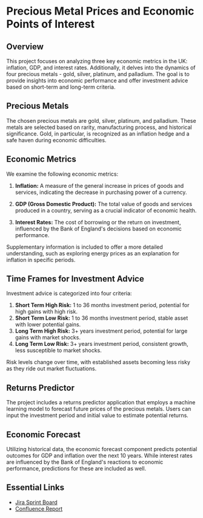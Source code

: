 # Precious Metal Prices and Economic Points of Interest 

## Overview

This project focuses on analyzing three key economic metrics in the UK: inflation, GDP, and interest rates. Additionally, it delves into the dynamics of four precious metals - gold, silver, platinum, and palladium. The goal is to provide insights into economic performance and offer investment advice based on short-term and long-term criteria. 

## Precious Metals

The chosen precious metals are gold, silver, platinum, and palladium. These metals are selected based on rarity, manufacturing process, and historical significance. Gold, in particular, is recognized as an inflation hedge and a safe haven during economic difficulties. 
 
## Economic Metrics

We examine the following economic metrics:

1. **Inflation:** A measure of the general increase in prices of goods and services, indicating the decrease in purchasing power of a currency.

2. **GDP (Gross Domestic Product):** The total value of goods and services produced in a country, serving as a crucial indicator of economic health.

3. **Interest Rates:** The cost of borrowing or the return on investment, influenced by the Bank of England's decisions based on economic performance.

Supplementary information is included to offer a more detailed understanding, such as exploring energy prices as an explanation for inflation in specific periods.

## Time Frames for Investment Advice

Investment advice is categorized into four criteria:

1. **Short Term High Risk:** 1 to 36 months investment period, potential for high gains with high risk.
2. **Short Term Low Risk:** 1 to 36 months investment period, stable asset with lower potential gains.
3. **Long Term High Risk:** 3+ years investment period, potential for large gains with market shocks.
4. **Long Term Low Risk:** 3+ years investment period, consistent growth, less susceptible to market shocks.

Risk levels change over time, with established assets becoming less risky as they ride out market fluctuations.

## Returns Predictor

The project includes a returns predictor application that employs a machine learning model to forecast future prices of the precious metals. Users can input the investment period and initial value to estimate potential returns.

## Economic Forecast

Utilizing historical data, the economic forecast component predicts potential outcomes for GDP and inflation over the next 10 years. While interest rates are influenced by the Bank of England's reactions to economic performance, predictions for these are included as well.


## Essential Links

- [Jira Sprint Board](<https://albanybeckworldwide.atlassian.net/jira/software/projects/TM/boards/10>)
- [Confluence Report](<https://albanybeckworldwide.atlassian.net/wiki/external/NmQxMTcxMmQ3Y2UxNDlkMGEzYTk1NTI5Mzk0OTk4NTc>)
